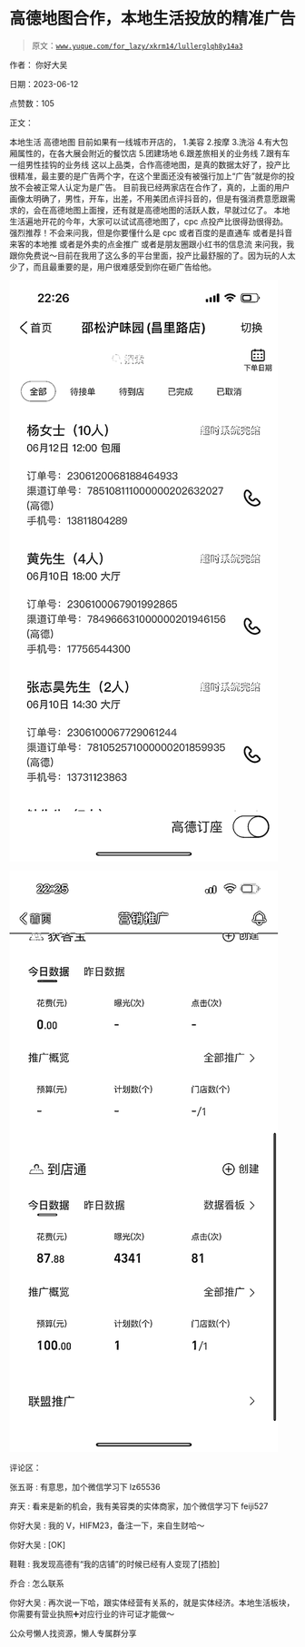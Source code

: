 # 高德地图合作，本地生活投放的精准广告

> 原文：[`www.yuque.com/for_lazy/xkrm14/lullerglqh8y14a3`](https://www.yuque.com/for_lazy/xkrm14/lullerglqh8y14a3)

作者： 你好大吴

日期：2023-06-12

点赞数：105

正文：

本地生活 高德地图 目前如果有一线城市开店的， 1.美容 2.按摩 3.洗浴 4.有大包厢属性的，在各大展会附近的餐饮店 5.团建场地 6.跟差旅相关的业务线 7.跟有车一组男性挂钩的业务线 这以上品类，合作高德地图，是真的数据太好了，投产比很精准，最主要的是广告两个字，在这个里面还没有被强行加上“广告”就是你的投放不会被正常人认定为是广告。 目前我已经两家店在合作了，真的，上面的用户画像太明确了，男性，开车，出差，不用美团点评抖音的，但是有强消费意愿跟需求的，会在高德地图上面搜，还有就是高德地图的活跃人数，早就过亿了。 本地生活遍地开花的今年，大家可以试试高德地图了，cpc 点投产比很得劲很得劲。 强烈推荐！不会来问我，但是你要懂什么是 cpc 或者百度的是直通车 或者是抖音来客的本地推 或者是外卖的点金推广 或者是朋友圈跟小红书的信息流 来问我，我跟你免费说～目前在我用了这么多的平台里面，投产比最舒服的了。因为玩的人太少了，而且最重要的是，用户很难感受到你在砸广告给他。

![](img/72c7a9ee138427ce365aae111176dbeb.png)

![](img/089cd2eb9ea2556b8d44e522b98d651b.png)

评论区：

张五哥 : 有意思，加个微信学习下 lz65536

弃天 : 看来是新的机会，我有美容类的实体商家，加个微信学习下 feiji527

你好大吴 : 我的 V，HIFM23，备注一下，来自生财哈～

你好大吴 : [OK]

鞋鞋 : 我发现高德有“我的店铺”的时候已经有人变现了[捂脸]

乔合 : 怎么联系

你好大吴 : 再次说一下哈，跟实体经营有关系的，就是实体经济。本地生活板块，你需要有营业执照➕对应行业的许可证才能做～

公众号懒人找资源，懒人专属群分享

